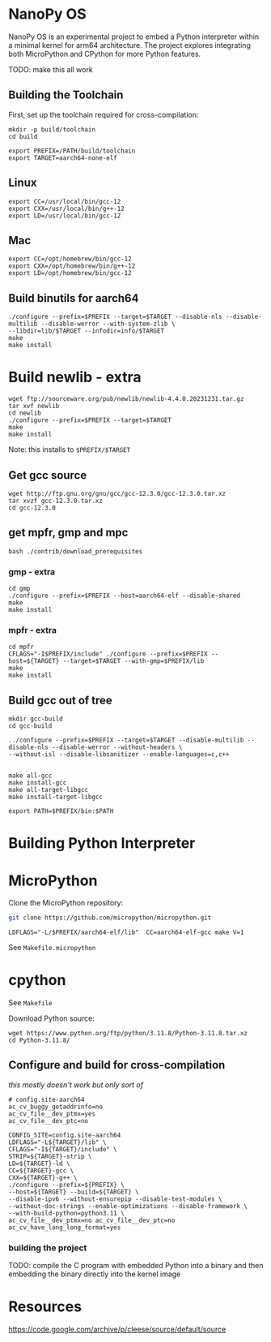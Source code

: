 # NanoPy OS
NanoPy OS is an experimental project to embed a Python interpreter within a minimal kernel for arm64 architecture. The project explores integrating both MicroPython and CPython for more Python features.

TODO: make this all work


## Building the Toolchain

First, set up the toolchain required for cross-compilation:

```
mkdir -p build/toolchain
cd build
```


```
export PREFIX=/PATH/build/toolchain
export TARGET=aarch64-none-elf
```
## Linux
```
export CC=/usr/local/bin/gcc-12
export CXX=/usr/local/bin/g++-12
export LD=/usr/local/bin/gcc-12
```
## Mac
```
export CC=/opt/homebrew/bin/gcc-12
export CXX=/opt/homebrew/bin/g++-12
export LD=/opt/homebrew/bin/gcc-12
```



## Build binutils for aarch64

```
./configure --prefix=$PREFIX --target=$TARGET --disable-nls --disable-multilib --disable-werror --with-system-zlib \
--libdir=lib/$TARGET --infodir=info/$TARGET
make
make install
```



# Build newlib - extra

```
wget ftp://sourceware.org/pub/newlib/newlib-4.4.0.20231231.tar.gz
tar xvf newlib
cd newlib
./configure --prefix=$PREFIX --target=$TARGET
make
make install
```
Note: this installs to `$PREFIX/$TARGET`

## Get gcc source

```
wget http://ftp.gnu.org/gnu/gcc/gcc-12.3.0/gcc-12.3.0.tar.xz
tar xvzf gcc-12.3.0.tar.xz
cd gcc-12.3.0
```

## get mpfr, gmp and mpc
`bash ./contrib/download_prerequisites`

### gmp - extra
```
cd gmp
./configure --prefix=$PREFIX --host=aarch64-elf --disable-shared
make
make install
```

### mpfr - extra
```
cd mpfr
CFLAGS="-I$PREFIX/include" ./configure --prefix=$PREFIX --host=${TARGET} --target=$TARGET --with-gmp=$PREFIX/lib
make
make install
```

## Build gcc out of tree
```
mkdir gcc-build
cd gcc-build

../configure --prefix=$PREFIX --target=$TARGET --disable-multilib --disable-nls --disable-werror --without-headers \ 
--without-isl --disable-libsanitizer --enable-languages=c,c++  


make all-gcc
make install-gcc
make all-target-libgcc
make install-target-libgcc

export PATH=$PREFIX/bin:$PATH
```
# Building Python Interpreter



# MicroPython
Clone the MicroPython repository:
```bash
git clone https://github.com/micropython/micropython.git
```

```
LDFLAGS="-L/$PREFIX/aarch64-elf/lib"  CC=aarch64-elf-gcc make V=1

```

See `Makefile.micropython`

# cpython

See `Makefile`

Download Python source:
```
wget https://www.python.org/ftp/python/3.11.8/Python-3.11.8.tar.xz
cd Python-3.11.8/
```

## Configure and build for cross-compilation
_this mostly doesn't work but only sort of_

```
# config.site-aarch64
ac_cv_buggy_getaddrinfo=no
ac_cv_file__dev_ptmx=yes
ac_cv_file__dev_ptc=no
```

```
CONFIG_SITE=config.site-aarch64
LDFLAGS="-L${TARGET}/lib" \
CFLAGS="-I${TARGET}/include" \
STRIP=${TARGET}-strip \
LD=${TARGET}-ld \
CC=${TARGET}-gcc \
CXX=${TARGET}-g++ \
./configure --prefix=${PREFIX} \
--host=${TARGET} --build=${TARGET} \
--disable-ipv6 --without-ensurepip --disable-test-modules \
--without-doc-strings --enable-optimizations --disable-framework \
--with-build-python=python3.11 \
ac_cv_file__dev_ptmx=no ac_cv_file__dev_ptc=no ac_cv_have_long_long_format=yes
```


### building the project
TODO: compile the C program with embedded Python into a binary and then embedding the binary directly into the kernel image





# Resources
https://code.google.com/archive/p/cleese/source/default/source